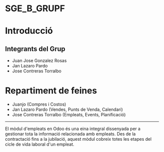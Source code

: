 # SGE_B_GRUPF

# Introducció

## Integrants del Grup
- Juan Jose Gonzalez Rosas
- Jan Lazaro Pardo
- Jose Contreras Torralbo

# Repartiment de feines
- Juanjo (Compres i Costos)
- Jan Lazaro Pardo (Vendes, Punts de Venda, Calendari)
- Jose Contreras Torralbo (Empleats, Events, Planificació)

-----------------------------------------------------------------------------------------------------------------------------------------------------------------

El mòdul d'empleats en Odoo és una eina integral dissenyada per a gestionar tota la informació relacionada amb empleats. Des de la contractació fins a la jubilació, aquest mòdul cobreix totes les etapes del cicle de vida laboral d'un empleat.

